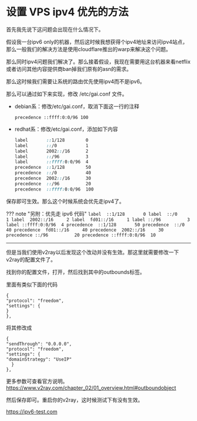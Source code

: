 # 设置 VPS ipv4 优先的方法

首先我先说下这问题会出现在什么情况下。

假设我一台ipv6 only的机器，然后这时候我想获得个ipv4地址来访问ipv4站点，那么一般我们的解决方法是使用cloudflare推出的warp来解决这个问题。

那么同时ipv4问题我们解决了。那么接着假设，我现在需要用这台机器来看netflix或者访问其他内容提供商ban掉我们原有的asn的需求。

那么这时候我们需要让系统的路由优先使用ipv4而不是ipv6。

那么可以通过如下来实现，修改 /etc/gai.conf 文件。

- debian系：修改/etc/gai.conf，取消下面这一行的注释

  `precedence ::ffff:0:0/96 100`

- redhat系：修改/etc/gai.conf，添加如下内容

  ```css
  label       ::1/128        0
  label       ::/0           1
  label       2002::/16      2
  label       ::/96          3
  label       ::ffff:0:0/96  4
  precedence  ::1/128        50
  precedence  ::/0           40
  precedence  2002::/16      30
  precedence  ::/96          20
  precedence  ::ffff:0:0/96  100
  ```

保存即可生效。那么这个时候系统会优先走ipv4了。

??? note "另附：优先走 ipv6 代码"
    ```
    label  ::1/128       0
    label  ::/0          1
    label  2002::/16     2
    label  fd01::/16     1
    label ::/96          3
    label ::ffff:0:0/96  4
    precedence  ::1/128       50
    precedence  ::/0          40
    precedence  fd01::/16     40
    precedence  2002::/16     30
    precedence ::/96          20
    precedence ::ffff:0:0/96  10
    ```

---

但是当我们使用v2ray以后发现这个改动并没有生效。那这里就需要修改一下v2ray的配置文件了。

找到你的配置文件，打开，然后找到其中的outbounds标签。

里面有类似下面的代码

```
{
"protocol": "freedom",
"settings": {
}
},
```

将其修改成

```
{
"sendThrough": "0.0.0.0",
"protocol": "freedom",
"settings": { 
"domainStrategy": "UseIP"
  }
},
```

更多参数可查看官方说明。https://www.v2ray.com/chapter_02/01_overview.html#outboundobject

然后保存即可。重启你的v2ray，这时候测试下有没有生效。

https://ipv6-test.com
